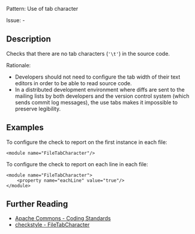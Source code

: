 Pattern: Use of tab character

Issue: -

## Description

Checks that there are no tab characters (`'\t'`) in the source code. 

Rationale: 

  - Developers should not need to configure the tab width of their text editors in order to be able to read source code. 
  - In a distributed development environment where diffs are sent to the mailing lists by both developers and the version control system (which sends commit log messages), the use tabs makes it impossible to preserve legibility.

## Examples

To configure the check to report on the first instance in each file: 
    
    
    <module name="FileTabCharacter"/>
            

To configure the check to report on each line in each file: 
    
    
    <module name="FileTabCharacter">
        <property name="eachLine" value="true"/>
    </module>

## Further Reading

* [Apache Commons - Coding Standards](https://commons.apache.org/proper/commons-net/code-standards.html)
* [checkstyle - FileTabCharacter](http://checkstyle.sourceforge.net/config_whitespace.html#FileTabCharacter)
